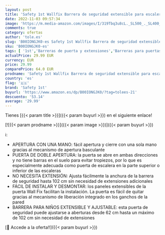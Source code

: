 ```yaml
---
layout: post
title: 'Safety 1st Wallfix Barrera de seguridad extensible para escaleras y puertas  barrera para niños y perros para uso en interiores  para aberturas de 62-102 cm  metal color blanco.'
date: 2022-11-03 09:57:34
image: 'https://m.media-amazon.com/images/I/319Tbq3u8cL._SL500_._SL400_.jpg'
comments: true
category: ofertas
author: 'tole.es'
slug: 'B00IONGJK0-es Safety 1st Wallfix Barrera de seguridad extensible para...'
sku: 'B00IONGJK0-es'
tags: [ '1st','Barreras de puerta y extensiones','Barreras para puertas y escaleras','Bebé','Seguridad','safety','safety 1st','🇪🇸', ]
actualPrice: 29.99 EUR
currency: EUR
price: 29.99
comparePrice: 64.0 EUR
prodname: 'Safety 1st Wallfix Barrera de seguridad extensible para escaleras y puertas  barrera para niños y perros para uso en interiores  para aberturas de 62-102 cm  metal color blanco.'
country: 'es'
flag: '🇪🇸'
brand: 'Safety 1st'
buyurl: 'https://www.amazon.es/dp/B00IONGJK0/?tag=tolees-21'
descuento: '53.14'
average: '29.99'
---
```


Tienes [{{< param title >}}]({{< param buyurl >}}) en el siguiente enlace!

[![{{< param prodname >}}]({{< param image >}})]({{< param buyurl >}})

ℹ️:

- APERTURA CON UNA MANO: fácil apertura y cierre con una sola mano gracias al mecanismo de apertura basculante
- PUERTA DE DOBLE APERTURA: la puerta se abre en ambas direcciones y no tiene barras en el suelo para evitar tropiezos, por lo que es especialmente adecuada como puerta de escalera en la parte superior o inferior de las escaleras
- NO NECESITA EXTENSIÓN: Ajusta fácilmente la anchura de la barrera de seguridad hasta 102 cm sin necesidad de extensiones adicionales
- FÁCIL DE INSTALAR Y DESMONTAR: los paneles extensibles de la puerta Wall Fix facilitan la instalación. La puerta es fácil de quitar gracias al mecanismo de liberación integrado en los ganchos de la pared
- BARRERA PARA NIÑOS EXTENSIBLE Y AJUSTABLE: esta puerta de seguridad puede ajustarse a aberturas desde 62 cm hasta un máximo de 102 cm sin necesidad de extensiones

[🛒 Accede a la oferta!!]({{< param buyurl >}})
